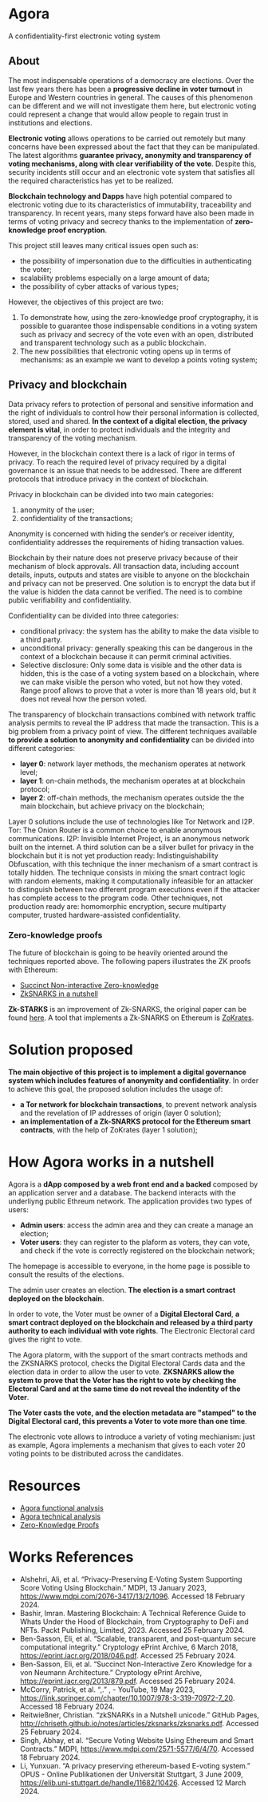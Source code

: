 # Agora
A confidentiality-first electronic voting system

## About

The most indispensable operations of a democracy are elections.
Over the last few years there has been a **progressive decline in voter turnout** in Europe and Western countries in general.
The causes of this phenomenon can be different and we will not investigate them here, but electronic voting could represent a change that would allow people to regain trust in institutions and elections.

**Electronic voting** allows operations to be carried out remotely but many concerns have been expressed about the fact that they can be manipulated.
The latest algorithms **guarantee privacy, anonymity and transparency of voting mechanisms, along with clear verifiability of the vote**. Despite this, security incidents still occur and an electronic vote system that satisfies all the required characteristics has yet to be realized.

**Blockchain technology and Dapps** have high potential compared to electronic voting due to its characteristics of immutability, traceability and transparency. In recent years, many steps forward have also been made in terms of voting privacy and secrecy thanks to the implementation of **zero-knowledge proof encryption**.

This project still leaves many critical issues open such as:

* the possibility of impersonation due to the difficulties in authenticating the voter;
* scalability problems especially on a large amount of data;
* the possibility of cyber attacks of various types;

However, the objectives of this project are two:
1. To demonstrate how, using the zero-knowledge proof cryptography, it is possible to guarantee those indispensable conditions in a voting system such as privacy and secrecy of the vote even with an open, distributed and transparent technology such as a public blockchain.
2. The new possibilities that electronic voting opens up in terms of mechanisms: as an example we want to develop a points voting system;

## Privacy and blockchain
Data privacy refers to protection of personal and sensitive information and the right of individuals to control how their personal information is collected, stored, used and shared. **In the context of a digital election, the privacy element is vital**, in order to protect individuals and the integrity and transparency of the voting mechanism.

However, in the blockchain context there is a lack of rigor in terms of privacy. To reach the required level of privacy required by a digital governance is an issue that needs to be addressed.
There are different protocols that introduce privacy in the context of blockchain.

Privacy in blockchain can be divided into two main categories:

1. anonymity of the user;
2. confidentiality of the transactions;

Anonymity is concerned with hiding the sender’s or receiver identity, confidentiality addresses the requirements of hiding transaction values.

Blockchain by their nature does not preserve privacy because of their mechanism of block approvals. All transaction data, including account details, inputs, outputs and states are visible to anyone on the blockchain and privacy can not be preserved.
One solution is to encrypt the data but if the value is hidden the data cannot be verified. The need is to combine public verifiability and confidentiality.

Confidentiality can be divided into three categories:
* conditional privacy: the system has the ability to make the data visible to a third party.
* unconditional privacy: generally speaking this can be dangerous in the context of a blockchain because it can permit criminal activities.
* Selective disclosure: Only some data is visible and the other data is hidden, this is the case of a voting system based on a blockchain, where we can make visible the person who voted, but not how they voted. Range proof allows to prove that a voter is more than 18 years old, but it does not reveal how the person voted.

The transparency of blockchain transactions combined with network traffic analysis permits to reveal the IP address that made the transaction. This is a big problem from a privacy point of view.
The different techniques available **to provide a solution to anonymity and confidentiality** can be divided into different categories:

* **layer 0**: network layer methods, the mechanism operates at network level;
* **layer 1**: on-chain methods, the mechanism operates at at blockchain protocol;
* **layer 2**: off-chain methods, the mechanism operates outside the the main blockchain, but achieve privacy on the blockchain;

Layer 0 solutions include the use of technologies like Tor Network and I2P.
Tor: The Onion Router is a common choice to enable anonymous communications.
I2P: Invisible Internet Project, is an anonymous network built on the internet.
A third solution can be a silver bullet for privacy in the blockchain but it is not yet production ready: Indistinguishability Obfuscation, with this technique the inner mechanism of a smart contract is totally hidden. The technique consists in mixing the smart contract logic with random elements, making it computationally infeasible for an attacker to distinguish between two different program executions even if the attacker has complete access to the program code.
Other techniques, not production ready are: homomorphic encryption, secure multiparty computer, trusted hardware-assisted confidentiality.


### Zero-knowledge proofs
The future of blockchain is going to be heavily oriented around the techniques reported above.
The following papers illustrates the ZK proofs with Ethereum:

* [Succinct Non-interactive Zero-knowledge](https://eprint.iacr.org/2013/879.pdf)
* [ZkSNARKS in a nutshell](http://chriseth.github.io/notes/articles/zksnarks/zksnarks.pdf)

**Zk-STARKS** is an improvement of Zk-SNARKS, the original paper can be found [here](https://eprint.iacr.org/2018/046.pdf). A tool that implements a Zk-SNARKS on Ethereum is [ZoKrates](https://zokrates.github.io/).


# Solution proposed

**The main objective of this project is to implement a digital governance system  which includes features of anonymity and confidentiality**.
In order to achieve this goal,  the proposed solution includes the usage of:

* **a Tor network for blockchain transactions**, to prevent network analysis and the revelation of IP addresses of origin (layer 0 solution);
* **an implementation of a Zk-SNARKS protocol for the Ethereum smart contracts**, with the help of ZoKrates (layer 1 solution);

# How Agora works in a nutshell

Agora is a **dApp composed by a web front end and a backed** composed by an application server and a database. The backend interacts with the underliyng public Ethreum network.
The application provides two types of users: 

* **Admin users**: access the admin area and they can create a manage an election;
* **Voter users**: they can register to the plaform as voters, they can vote, and check if the vote is correctly registered on the blockchain network;

The homepage is accessible to everyone, in the home page is possible to consult the results of the elections.

The admin user creates an election. **The election is a smart contract deployed on the blockchain**.

In order to vote, the Voter must be owner of a **Digital Electoral Card**, **a smart contract deployed on the blockchain and released by a third party authority to each individual with vote rights**. The Electronic Electoral card gives the right to vote.

The Agora platorm, with the support of the smart contracts methods and the ZKSNARKS protocol, checks the Digital Electoral Cards data and the election data in order to allow the user to vote. **ZKSNARKS allow the system to prove that the Voter has the right to vote by checking the Electoral Card and at the same time do not reveal the indentity of the Voter**.

**The Voter casts the vote, and the election metadata are "stamped" to the Digital Electoral card, this prevents a Voter to vote more than one time**.

The electronic vote allows to introduce a variety of voting mechianism: just as example, Agora implements a mechanism that gives to each voter 20 voting points to be distributed across the candidates.

# Resources

* [Agora functional analysis](https://github.com/g3k0/agora/wiki/Functional-analysis)
* [Agora technical analysis](https://github.com/g3k0/agora/wiki/Technical-analysis)
* [Zero-Knowledge Proofs](https://zkp.science/)


# Works References

* Alshehri, Ali, et al. “Privacy-Preserving E-Voting System Supporting Score Voting Using Blockchain.” MDPI, 13 January 2023, https://www.mdpi.com/2076-3417/13/2/1096. Accessed 18 February 2024.
* Bashir, Imran. Mastering Blockchain: A Technical Reference Guide to Whats Under the Hood of Blockchain, from Cryptography to DeFi and NFTs. Packt Publishing, Limited, 2023. Accessed 25 February 2024.
* Ben-Sasson, Eli, et al. “Scalable, transparent, and post-quantum secure computational integrity.” Cryptology ePrint Archive, 6 March 2018, https://eprint.iacr.org/2018/046.pdf. Accessed 25 February 2024.
* Ben-Sasson, Eli, et al. “Succinct Non-Interactive Zero Knowledge for a von Neumann Architecture.” Cryptology ePrint Archive, https://eprint.iacr.org/2013/879.pdf. Accessed 25 February 2024.
* McCorry, Patrick, et al. “,.” , - YouTube, 19 May 2023, https://link.springer.com/chapter/10.1007/978-3-319-70972-7_20. Accessed 18 February 2024.
* Reitwießner, Christian. “zkSNARKs in a Nutshell unicode.” GitHub Pages, http://chriseth.github.io/notes/articles/zksnarks/zksnarks.pdf. Accessed 25 February 2024.
* Singh, Abhay, et al. “Secure Voting Website Using Ethereum and Smart Contracts.” MDPI, https://www.mdpi.com/2571-5577/6/4/70. Accessed 18 February 2024.
* Li, Yunxuan. “A privacy preserving ethereum-based E-voting system.” OPUS - Online Publikationen der Universität Stuttgart, 3 June 2009, https://elib.uni-stuttgart.de/handle/11682/10426. Accessed 12 March 2024.


